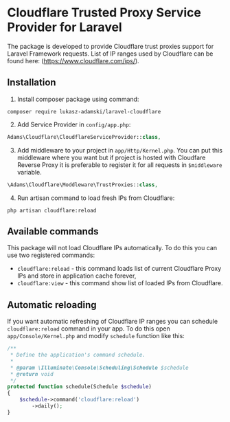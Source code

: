 # Cloudflare Trusted Proxy Service Provider for Laravel
The package is developed to provide Cloudflare trust proxies support for Laravel Framework requests.
List of IP ranges used by Cloudflare can be found here: (https://www.cloudflare.com/ips/).

## Installation
1. Install composer package using command:
```
composer require lukasz-adamski/laravel-cloudflare
```

2. Add Service Provider in `config/app.php`:
```php
Adams\Cloudflare\CloudflareServiceProvider::class,
```

3. Add middleware to your project in `app/Http/Kernel.php`. You can put this middleware where you want but if project is hosted with Cloudfare Reverse Proxy it is preferable to register it for all requests in `$middleware` variable.
```php
\Adams\Cloudflare\Moddleware\TrustProxies::class,
```

4. Run artisan command to load fresh IPs from Cloudflare:
```
php artisan cloudflare:reload
```

## Available commands
This package will not load Cloudflare IPs automatically. To do this you can use two registered commands:
* `cloudflare:reload` - this command loads list of current Cloudflare Proxy IPs and store in application cache forever,
* `cloudflare:view` - this command show list of loaded IPs from Cloudflare.

## Automatic reloading
If you want automatic refreshing of Cloudflare IP ranges you can schedule `cloudflare:reload` command in your app. To do this open `app/Console/Kernel.php` and modify `schedule` function like this:
```php
/**
 * Define the application's command schedule.
 *
 * @param \Illuminate\Console\Scheduling\Schedule $schedule
 * @return void
 */
protected function schedule(Schedule $schedule)
{
    $schedule->command('cloudflare:reload')
        ->daily();
}
```
